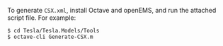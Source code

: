 ﻿To generate `CSX.xml`, install Octave and openEMS, and run the attached script
file. For example:

    $ cd Tesla/Tesla.Models/Tools
    $ octave-cli Generate-CSX.m

